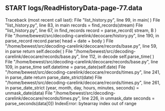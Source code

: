 ## START logs/ReadHistoryData-page-77.data
Traceback (most recent call last):
  File "list_history.py", line 99, in <module>
    main( )
  File "list_history.py", line 83, in main
    records = find_records(stream)
  File "list_history.py", line 67, in find_records
    record = parse_record( stream, B )
  File "/home/bewest/src/decoding-carelink/decocare/history.py", line 190, in parse_record
    record.parse( head + date + body )
  File "/home/bewest/src/decoding-carelink/decocare/records/base.py", line 59, in parse
    return self.decode( )
  File "/home/bewest/src/decoding-carelink/decocare/records/base.py", line 112, in decode
    self.parse_time( )
  File "/home/bewest/src/decoding-carelink/decocare/records/base.py", line 109, in parse_time
    self.datetime = parse_date(self.date)
  File "/home/bewest/src/decoding-carelink/decocare/records/times.py", line 241, in parse_date
    return parse_date_strict(date)
  File "/home/bewest/src/decoding-carelink/decocare/records/times.py", line 261, in parse_date_strict
    (year, month, day, hours, minutes, seconds) = unmask_date(data)
  File "/home/bewest/src/decoding-carelink/decocare/records/times.py", line 226, in unmask_date
    seconds = parse_seconds(data[0])
IndexError: bytearray index out of range

